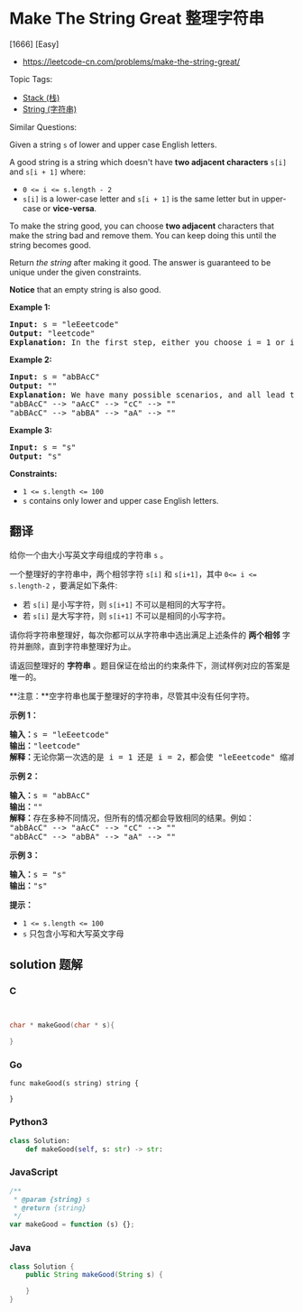 # Make The String Great 整理字符串

[1666] [Easy]

- https://leetcode-cn.com/problems/make-the-string-great/

Topic Tags:

- [Stack (栈)](https://leetcode-cn.com/tag/stack/)
- [String (字符串)](https://leetcode-cn.com/tag/string/)

Similar Questions:

Given a string `s` of lower and upper case English letters.

A good string is a string which doesn't have **two adjacent characters** `s[i]` and `s[i + 1]` where:

- `0 <= i <= s.length - 2`
- `s[i]` is a lower-case letter and `s[i + 1]` is the same letter but in upper-case or **vice-versa**.

To make the string good, you can choose **two adjacent** characters that make the string bad and remove them. You can keep doing this until the string becomes good.

Return _the string_ after making it good. The answer is guaranteed to be unique under the given constraints.

**Notice** that an empty string is also good.

**Example 1:**

<pre><strong>Input:</strong> s = "leEeetcode"
<strong>Output:</strong> "leetcode"
<strong>Explanation:</strong> In the first step, either you choose i = 1 or i = 2, both will result "leEeetcode" to be reduced to "leetcode".
</pre>

**Example 2:**

<pre><strong>Input:</strong> s = "abBAcC"
<strong>Output:</strong> ""
<strong>Explanation:</strong> We have many possible scenarios, and all lead to the same answer. For example:
"abBAcC" --&gt; "aAcC" --&gt; "cC" --&gt; ""
"abBAcC" --&gt; "abBA" --&gt; "aA" --&gt; ""
</pre>

**Example 3:**

<pre><strong>Input:</strong> s = "s"
<strong>Output:</strong> "s"
</pre>

**Constraints:**

- `1 <= s.length <= 100`
- `s` contains only lower and upper case English letters.

## 翻译

给你一个由大小写英文字母组成的字符串 `s` 。

一个整理好的字符串中，两个相邻字符 `s[i]` 和 `s[i+1]`，其中 `0<= i <= s.length-2` ，要满足如下条件:

- 若 `s[i]` 是小写字符，则 `s[i+1]` 不可以是相同的大写字符。
- 若 `s[i]` 是大写字符，则 `s[i+1]` 不可以是相同的小写字符。

请你将字符串整理好，每次你都可以从字符串中选出满足上述条件的 **两个相邻** 字符并删除，直到字符串整理好为止。

请返回整理好的 **字符串** 。题目保证在给出的约束条件下，测试样例对应的答案是唯一的。

**注意：**空字符串也属于整理好的字符串，尽管其中没有任何字符。

**示例 1：**

<pre><strong>输入：</strong>s = "leEeetcode"
<strong>输出：</strong>"leetcode"
<strong>解释：</strong>无论你第一次选的是 i = 1 还是 i = 2，都会使 "leEeetcode" 缩减为 "leetcode" 。
</pre>

**示例 2：**

<pre><strong>输入：</strong>s = "abBAcC"
<strong>输出：</strong>""
<strong>解释：</strong>存在多种不同情况，但所有的情况都会导致相同的结果。例如：
"abBAcC" --&gt; "aAcC" --&gt; "cC" --&gt; ""
"abBAcC" --&gt; "abBA" --&gt; "aA" --&gt; ""
</pre>

**示例 3：**

<pre><strong>输入：</strong>s = "s"
<strong>输出：</strong>"s"
</pre>

**提示：**

- `1 <= s.length <= 100`
- `s` 只包含小写和大写英文字母

## solution 题解

### C

```c


char * makeGood(char * s){

}
```

### Go

```golang
func makeGood(s string) string {

}
```

### Python3

```python
class Solution:
    def makeGood(self, s: str) -> str:
```

### JavaScript

```javascript
/**
 * @param {string} s
 * @return {string}
 */
var makeGood = function (s) {};
```

### Java

```java
class Solution {
    public String makeGood(String s) {

    }
}
```
